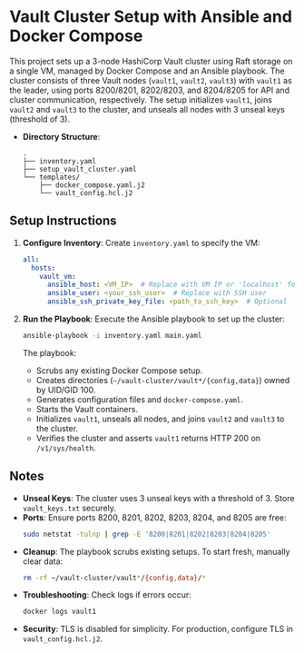# Vault Cluster Setup with Ansible and Docker Compose

This project sets up a 3-node HashiCorp Vault cluster using Raft storage on a single VM, managed by Docker Compose and an Ansible playbook. The cluster consists of three Vault nodes (`vault1`, `vault2`, `vault3`) with `vault1` as the leader, using ports 8200/8201, 8202/8203, and 8204/8205 for API and cluster communication, respectively. The setup initializes `vault1`, joins `vault2` and `vault3` to the cluster, and unseals all nodes with 3 unseal keys (threshold of 3).

- **Directory Structure**:
  ```
  .
  ├── inventory.yaml
  ├── setup_vault_cluster.yaml
  └── templates/
      ├── docker_compose.yaml.j2
      └── vault_config.hcl.j2
  ```

## Setup Instructions

1. **Configure Inventory**:
   Create `inventory.yaml` to specify the VM:
   ```yaml
   all:
     hosts:
       vault_vm:
         ansible_host: <VM_IP>  # Replace with VM IP or 'localhost' for local
         ansible_user: <your_ssh_user>  # Replace with SSH user
         ansible_ssh_private_key_file: <path_to_ssh_key>  # Optional
   ```

2. **Run the Playbook**:
   Execute the Ansible playbook to set up the cluster:
   ```bash
   ansible-playbook -i inventory.yaml main.yaml
   ```
   The playbook:
   - Scrubs any existing Docker Compose setup.
   - Creates directories (`~/vault-cluster/vault*/{config,data}`) owned by UID/GID 100.
   - Generates configuration files and `docker-compose.yaml`.
   - Starts the Vault containers.
   - Initializes `vault1`, unseals all nodes, and joins `vault2` and `vault3` to the cluster.
   - Verifies the cluster and asserts `vault1` returns HTTP 200 on `/v1/sys/health`.

## Notes
- **Unseal Keys**: The cluster uses 3 unseal keys with a threshold of 3. Store `vault_keys.txt` securely.
- **Ports**: Ensure ports 8200, 8201, 8202, 8203, 8204, and 8205 are free:
  ```bash
  sudo netstat -tulnp | grep -E '8200|8201|8202|8203|8204|8205'
  ```
- **Cleanup**: The playbook scrubs existing setups. To start fresh, manually clear data:
  ```bash
  rm -rf ~/vault-cluster/vault*/{config,data}/*
  ```
- **Troubleshooting**: Check logs if errors occur:
  ```bash
  docker logs vault1
  ```
- **Security**: TLS is disabled for simplicity. For production, configure TLS in `vault_config.hcl.j2`.
